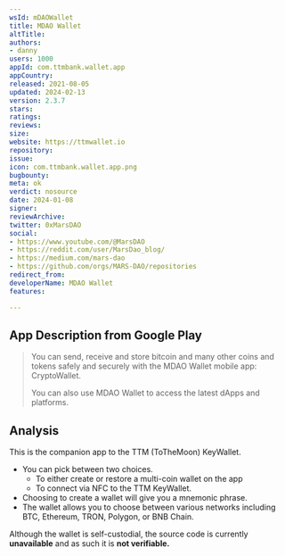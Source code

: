 ```yaml
---
wsId: mDAOWallet
title: MDAO Wallet
altTitle: 
authors:
- danny
users: 1000
appId: com.ttmbank.wallet.app
appCountry: 
released: 2021-08-05
updated: 2024-02-13
version: 2.3.7
stars: 
ratings: 
reviews: 
size: 
website: https://ttmwallet.io
repository: 
issue: 
icon: com.ttmbank.wallet.app.png
bugbounty: 
meta: ok
verdict: nosource
date: 2024-01-08
signer: 
reviewArchive: 
twitter: 0xMarsDAO
social:
- https://www.youtube.com/@MarsDAO
- https://reddit.com/user/MarsDao_blog/
- https://medium.com/mars-dao
- https://github.com/orgs/MARS-DAO/repositories
redirect_from: 
developerName: MDAO Wallet
features: 

---
```


## App Description from Google Play 

> You can send, receive and store bitcoin and many other coins and tokens safely and securely with the MDAO Wallet mobile app: CryptoWallet.
>
> You can also use MDAO Wallet to access the latest dApps and platforms.

## Analysis 

This is the companion app to the TTM (ToTheMoon) KeyWallet. 

- You can pick between two choices.
    * To either create or restore a multi-coin wallet on the app  
    * To connect via NFC to the TTM KeyWallet.
- Choosing to create a wallet will give you a mnemonic phrase.
- The wallet allows you to choose between various networks including BTC, Ethereum, TRON, Polygon, or BNB Chain.

Although the wallet is self-custodial, the source code is currently **unavailable** and as such it is **not verifiable.**

